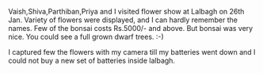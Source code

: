 Vaish,Shiva,Parthiban,Priya and I visited flower show at Lalbagh on 26th Jan.
Variety of flowers were displayed, and I can hardly remember the names. Few of
the bonsai costs Rs.5000/- and above. But bonsai was very nice. You could see a
full grown dwarf trees. :-)

I captured few the flowers with my camera till my batteries went down and I
could not buy a new set of batteries inside lalbagh.